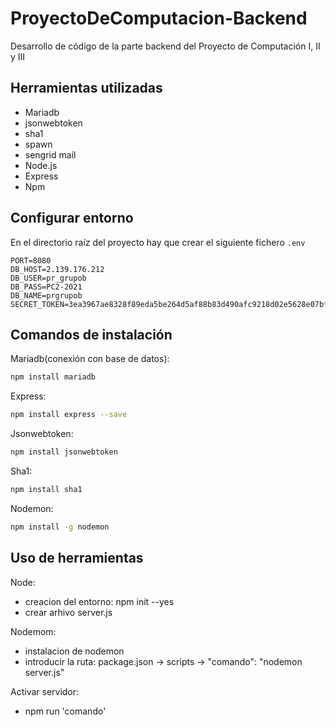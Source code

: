 # ProyectoDeComputacion-Backend

Desarrollo de código de la parte backend del Proyecto de Computación I, II y III

## Herramientas utilizadas

- Mariadb
- jsonwebtoken
- sha1
- spawn
- sengrid mail
- Node.js
- Express
- Npm

## Configurar entorno
En el directorio raíz del proyecto hay que crear el siguiente fichero `.env`

```.env
PORT=8080
DB_HOST=2.139.176.212
DB_USER=pr_grupob
DB_PASS=PC2-2021
DB_NAME=prgrupob
SECRET_TOKEN=3ea3967ae8328f89eda5be264d5af88b83d490afc9218d02e5628e07bf89850e828eef80c4085c20e4a394f5a7792773347e7a6492b0e05e54f321a34b7ed20b
```

## Comandos de instalación

Mariadb(conexión con base de datos):

```sh
npm install mariadb
```

Express:

```sh
npm install express --save
```

Jsonwebtoken:
```sh
npm install jsonwebtoken
```

Sha1:
```sh
npm install sha1
```

Nodemon:
```sh
npm install -g nodemon
```

## Uso de herramientas

Node:
- creacion del entorno: npm init --yes
- crear arhivo server.js

Nodemom:
- instalacion de nodemon
- introducir la ruta: package.json -> scripts -> "comando": "nodemon server.js"

Activar servidor:
- npm run 'comando'